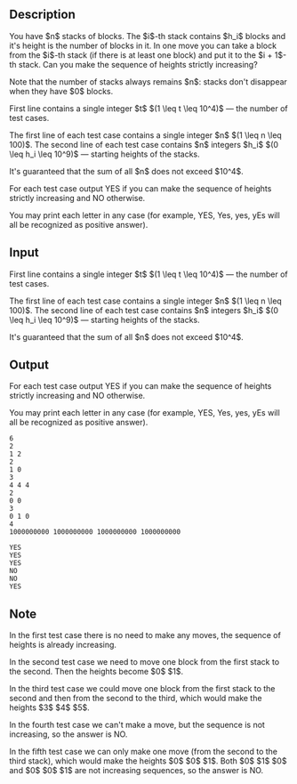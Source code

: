 ## Description

<div><p>You have $n$ stacks of blocks. The $i$-th stack contains $h_i$ blocks and it's height is the number of blocks in it. In one move you can take a block from the $i$-th stack (if there is at least one block) and put it to the $i + 1$-th stack. Can you make the sequence of heights strictly increasing?</p><p>Note that the number of stacks always remains $n$: stacks don't disappear when they have $0$ blocks.</p></div><div class="input-specification"><p>First line contains a single integer $t$ $(1 \leq t \leq 10^4)$ — the number of test cases.</p><p>The first line of each test case contains a single integer $n$ $(1 \leq n \leq 100)$. The second line of each test case contains $n$ integers $h_i$ $(0 \leq h_i \leq 10^9)$ — starting heights of the stacks.</p><p>It's guaranteed that the sum of all $n$ does not exceed $10^4$.</p></div><div class="output-specification"><p>For each test case output <span class="tex-font-style-tt">YES</span> if you can make the sequence of heights strictly increasing and <span class="tex-font-style-tt">NO</span> otherwise.</p><p>You may print each letter in any case (for example, <span class="tex-font-style-tt">YES</span>, <span class="tex-font-style-tt">Yes</span>, <span class="tex-font-style-tt">yes</span>, <span class="tex-font-style-tt">yEs</span> will all be recognized as positive answer).</p></div>

## Input

<p>First line contains a single integer $t$ $(1 \leq t \leq 10^4)$ — the number of test cases.</p><p>The first line of each test case contains a single integer $n$ $(1 \leq n \leq 100)$. The second line of each test case contains $n$ integers $h_i$ $(0 \leq h_i \leq 10^9)$ — starting heights of the stacks.</p><p>It's guaranteed that the sum of all $n$ does not exceed $10^4$.</p>

## Output

<p>For each test case output <span class="tex-font-style-tt">YES</span> if you can make the sequence of heights strictly increasing and <span class="tex-font-style-tt">NO</span> otherwise.</p><p>You may print each letter in any case (for example, <span class="tex-font-style-tt">YES</span>, <span class="tex-font-style-tt">Yes</span>, <span class="tex-font-style-tt">yes</span>, <span class="tex-font-style-tt">yEs</span> will all be recognized as positive answer).</p>





```input1
6
2
1 2
2
1 0
3
4 4 4
2
0 0
3
0 1 0
4
1000000000 1000000000 1000000000 1000000000
```




```output1
YES
YES
YES
NO
NO
YES
```



## Note

<p>In the first test case there is no need to make any moves, the sequence of heights is already increasing.</p><p>In the second test case we need to move one block from the first stack to the second. Then the heights become $0$ $1$.</p><p>In the third test case we could move one block from the first stack to the second and then from the second to the third, which would make the heights $3$ $4$ $5$.</p><p>In the fourth test case we can't make a move, but the sequence is not increasing, so the answer is <span class="tex-font-style-tt">NO</span>.</p><p>In the fifth test case we can only make one move (from the second to the third stack), which would make the heights $0$ $0$ $1$. Both $0$ $1$ $0$ and $0$ $0$ $1$ are not increasing sequences, so the answer is <span class="tex-font-style-tt">NO</span>.</p>
